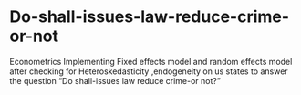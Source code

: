 # Do-shall-issues-law-reduce-crime-or-not
Econometrics
Implementing Fixed effects model and random effects model after checking for Heteroskedasticity ,endogeneity on us states to answer the question “Do shall-issues law reduce crime-or not?”

